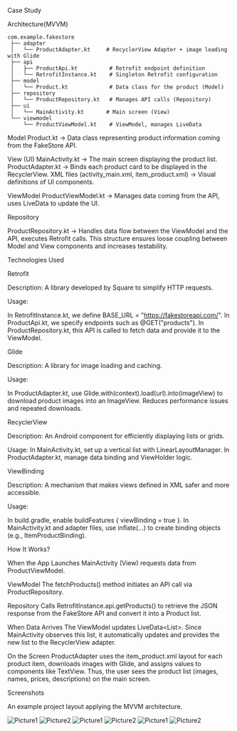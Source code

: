 Case Study


Architecture(MVVM)

```
com.example.fakestore
 ├── adapter
 │   └── ProductAdapter.kt     # RecyclerView Adapter + image loading with Glide
 ├── api
 │   ├── ProductApi.kt          # Retrofit endpoint definition
 │   └── RetrofitInstance.kt    # Singleton Retrofit configuration
 ├── model
 │   └── Product.kt             # Data class for the product (Model)
 ├── repository
 │   └── ProductRepository.kt   # Manages API calls (Repository)
 ├── ui
 │   └── MainActivity.kt       # Main screen (View)
 └── viewmodel
     └── ProductViewModel.kt    # ViewModel, manages LiveData
```

Model
Product.kt → Data class representing product information coming from the FakeStore API.

View (UI)
MainActivity.kt → The main screen displaying the product list.
ProductAdapter.kt → Binds each product card to be displayed in the RecyclerView.
XML files (activity_main.xml, item_product.xml) → Visual definitions of UI components.

ViewModel
ProductViewModel.kt → Manages data coming from the API, uses LiveData to update the UI.

Repository

ProductRepository.kt → Handles data flow between the ViewModel and the API, executes Retrofit calls.
This structure ensures loose coupling between Model and View components and increases testability.


Technologies Used

Retrofit

Description: A library developed by Square to simplify HTTP requests.

Usage:

In RetrofitInstance.kt, we define BASE_URL = "https://fakestoreapi.com/".
In ProductApi.kt, we specify endpoints such as @GET("products").
In ProductRepository.kt, this API is called to fetch data and provide it to the ViewModel.



Glide

Description: A library for image loading and caching.

Usage:

In ProductAdapter.kt, use Glide.with(context).load(url).into(imageView) to download product images into an ImageView.
Reduces performance issues and repeated downloads.



RecyclerView

Description: An Android component for efficiently displaying lists or grids.

Usage:
In MainActivity.kt, set up a vertical list with LinearLayoutManager.
In ProductAdapter.kt, manage data binding and ViewHolder logic.

ViewBinding

Description: A mechanism that makes views defined in XML safer and more accessible.

Usage:

In build.gradle, enable buildFeatures { viewBinding = true }.
In MainActivity.kt and adapter files, use inflate(...) to create binding objects (e.g., ItemProductBinding).





How It Works?

When the App Launches
MainActivity (View) requests data from ProductViewModel.

ViewModel
The fetchProducts() method initiates an API call via ProductRepository.

Repository
Calls RetrofitInstance.api.getProducts() to retrieve the JSON response from the FakeStore API and convert it into a Product list.

When Data Arrives
The ViewModel updates LiveData<List<Product>>.
Since MainActivity observes this list, it automatically updates and provides the new list to the RecyclerView adapter.

On the Screen
ProductAdapter uses the item_product.xml layout for each product item, downloads images with Glide, and assigns values to components like TextView.
Thus, the user sees the product list (images, names, prices, descriptions) on the main screen.
 
 
 

Screenshots

An example project layout applying the MVVM architecture.
 
![Picture1](Screenshots/Picture1.png)
![Picture2](Screenshots/Picture2.png)
![Picture1](Screenshots/Picture3.png)
![Picture2](Screenshots/Picture4.png)
![Picture1](Screenshots/Picture5.png)
![Picture2](Screenshots/Picture6.png)


